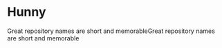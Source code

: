 # Hunny
Great repository names are short and memorableGreat repository names are short and memorable
